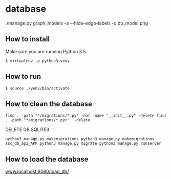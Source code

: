 # database

./manage.py graph_models -a --hide-edge-labels -o db_model.png

## How to install

Make sure you are running Python 3.5.

`$ virtualenv -p python3 venv`

## How to run

`$ source ./venv/bin/activate`

## How to clean the database

`find . -path "*/migrations/*.py" -not -name "__init__.py" -delete
find . -path "*/migrations/*.pyc"  -delete`

DELETE DB.SQLITE3

`python3 manage.py makemigrations
python3 manage.py makemigrations ssc_db_api_APP
python3 manage.py migrate
python3 manage.py runserver`

## How to load the database

www.localhost:8080/load_db/